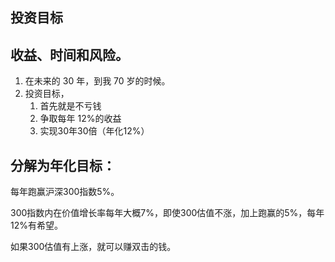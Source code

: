 ## 投资目标



## **收益、时间和风险。**



1. 在未来的 30 年，到我 70 岁的时候。
2. 投资目标，
   1. 首先就是不亏钱
   2. 争取每年 12%的收益
   3. 实现30年30倍（年化12%）



## **分解为年化目标**：





每年跑赢沪深300指数5%。

300指数内在价值增长率每年大概7%，即使300估值不涨，加上跑赢的5%，每年12%有希望。

如果300估值有上涨，就可以赚双击的钱。

